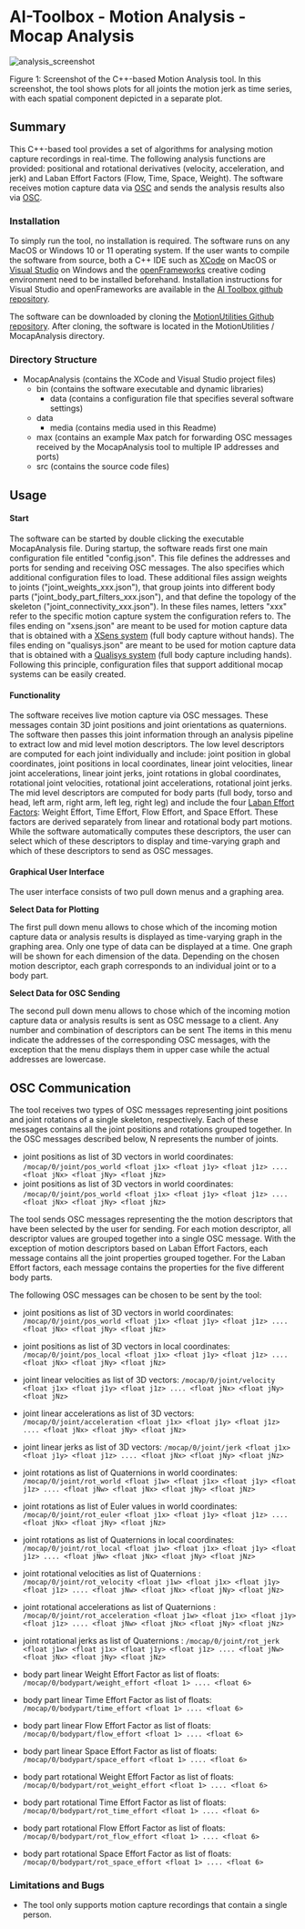 # AI-Toolbox - Motion Analysis - Mocap Analysis

![analysis_screenshot](./data/media/analysis_screenshot.png)

Figure 1: Screenshot of the C++-based Motion Analysis tool. In this screenshot, the tool shows plots for all joints the motion jerk as time series, with each spatial component depicted in a separate plot. 

## Summary

This C++-based tool provides a set of algorithms for analysing motion capture recordings in real-time. The following analysis functions are provided: positional and rotational derivatives (velocity, acceleration, and jerk) and Laban Effort Factors (Flow, Time,  Space, Weight). The software receives motion capture data via [OSC](https://en.wikipedia.org/wiki/Open_Sound_Control) and sends the analysis results also via [OSC](https://en.wikipedia.org/wiki/Open_Sound_Control). 

### Installation

To simply run the tool, no installation is required. The software runs on any MacOS or Windows 10 or 11 operating system. If the user wants to compile the software from source, both a C++ IDE such as [XCode](https://developer.apple.com/xcode/) on MacOS or [Visual Studio](https://visualstudio.microsoft.com/vs/community/) on Windows and the [openFrameworks](https://openframeworks.cc/) creative coding environment need to be installed beforehand. Installation instructions for Visual Studio and openFrameworks are available in the [AI Toolbox github repository](https://github.com/bisnad/AIToolbox). 

The software can be downloaded by cloning the [MotionUtilities Github repository](https://github.com/bisnad/MotionUtilities). After cloning, the software is located in the MotionUtilities / MocapAnalysis directory.

### Directory Structure

- MocapAnalysis (contains the XCode and Visual Studio project files)
  - bin (contains the software  executable and dynamic libraries)
    - data (contains a configuration file that specifies several software settings)
  - data 
    - media (contains media used in this Readme)
  - max (contains an example Max patch for forwarding OSC messages received by the MocapAnalysis tool to multiple IP addresses and ports)
  - src (contains the source code files)

## Usage
#### Start

The software can be started by double clicking the executable MocapAnalysis file. During startup, the software reads first one main configuration file entitled "config.json". This file defines the addresses and ports for sending and receiving OSC messages. The also specifies which additional configuration files to load. These additional files assign weights to joints ("joint_weights_xxx.json"), that group joints into different body parts ("joint_body_part_filters_xxx.json"), and that define the topology of the skeleton ("joint_connectivity_xxx.json"). In these files names, letters "xxx" refer to the specific motion capture system the configuration refers to. The files ending on "xsens.json" are meant to be used for motion capture data that is obtained with a [XSens system](https://www.movella.com/products/motion-capture) (full body capture without hands). The files ending on "qualisys.json" are meant to be used for motion capture data that is obtained with a [Qualisys system](https://www.qualisys.com/) (full body capture including hands). Following this principle, configuration files that support additional mocap systems can be easily created. 

#### Functionality

The software receives live motion capture via OSC messages. These messages contain 3D joint positions and joint orientations as quaternions. The software then passes this joint information through an analysis pipeline to extract low and mid level motion descriptors. The low level descriptors are computed for each joint individually and include: joint position in global coordinates, joint positions in local coordinates, linear joint velocities, linear joint accelerations, linear joint jerks, joint rotations in global coordinates, rotational joint velocities, rotational joint accelerations, rotational joint jerks. The mid level descriptors are computed for body parts (full body, torso and head, left arm, right arm, left leg, right leg) and include the four [Laban Effort Factors](https://en.wikipedia.org/wiki/Laban_movement_analysis): Weight Effort, Time Effort, Flow Effort, and Space Effort. These factors are derived separately from linear and rotational body part motions. While the software automatically computes these descriptors, the user can select which of these descriptors to display and time-varying graph and which of these descriptors to send as OSC messages.

#### Graphical User Interface

The user interface consists of two pull down menus and a graphing area. 

**Select Data for Plotting**

The first pull down menu allows to chose which of the incoming motion capture data or analysis results is displayed as time-varying graph in the graphing area. Only one type of data can be displayed at a time. One graph will be shown for each dimension of the data. Depending on the chosen motion descriptor, each graph corresponds to an individual joint or to a body part. 

**Select Data for OSC Sending**

The second pull down menu allows to chose which of the incoming motion capture data or analysis results is sent as OSC message to a client. Any number and combination of descriptors can be sent The items in this menu indicate the addresses of the corresponding OSC messages, with the exception that the menu displays them in upper case while the actual addresses are lowercase. 

## OSC Communication

The tool receives two types of OSC messages representing joint positions and joint rotations of a single skeleton, respectively. Each of these messages contains all the joint positions and rotations grouped together. In the OSC messages described below, N represents the number of joints.

- joint positions as list of 3D vectors in world coordinates: `/mocap/0/joint/pos_world <float j1x> <float j1y> <float j1z> .... <float jNx> <float jNy> <float jNz>` 
- joint positions as list of 3D vectors in world coordinates: `/mocap/0/joint/pos_world <float j1x> <float j1y> <float j1z> .... <float jNx> <float jNy> <float jNz>`

The tool sends OSC messages representing the the motion descriptors that have been selected by the user for sending. For each motion descriptor, all descriptor values are grouped together into a single OSC message. With the exception of motion descriptors based on Laban Effort Factors, each message contains all the joint properties grouped together. For the Laban Effort factors, each message contains the properties for the five different body parts. 

The following OSC messages can be chosen to be sent by the tool:

- joint positions as list of 3D vectors in world coordinates: `/mocap/0/joint/pos_world <float j1x> <float j1y> <float j1z> .... <float jNx> <float jNy> <float jNz>`
- joint positions as list of 3D vectors in local coordinates: `/mocap/0/joint/pos_local <float j1x> <float j1y> <float j1z> .... <float jNx> <float jNy> <float jNz>`
- joint linear velocities as list of 3D vectors: `/mocap/0/joint/velocity <float j1x> <float j1y> <float j1z> .... <float jNx> <float jNy> <float jNz>`
- joint linear accelerations as list of 3D vectors: `/mocap/0/joint/acceleration <float j1x> <float j1y> <float j1z> .... <float jNx> <float jNy> <float jNz>`
- joint linear jerks as list of 3D vectors: `/mocap/0/joint/jerk <float j1x> <float j1y> <float j1z> .... <float jNx> <float jNy> <float jNz>`

- joint rotations as list of Quaternions in world coordinates: `/mocap/0/joint/rot_world <float j1w> <float j1x> <float j1y> <float j1z> .... <float jNw> <float jNx> <float jNy> <float jNz>` 
- joint rotations as list of Euler values in world coordinates: `/mocap/0/joint/rot_euler <float j1x> <float j1y> <float j1z> .... <float jNx> <float jNy> <float jNz>` 
- joint rotations as list of Quaternions in local coordinates: `/mocap/0/joint/rot_local <float j1w> <float j1x> <float j1y> <float j1z> .... <float jNw> <float jNx> <float jNy> <float jNz>` 
- joint rotational velocities as list of Quaternions : `/mocap/0/joint/rot_velocity <float j1w> <float j1x> <float j1y> <float j1z> .... <float jNw> <float jNx> <float jNy> <float jNz>` 
- joint rotational accelerations as list of Quaternions : `/mocap/0/joint/rot_acceleration <float j1w> <float j1x> <float j1y> <float j1z> .... <float jNw> <float jNx> <float jNy> <float jNz>` 
- joint rotational jerks as list of Quaternions : `/mocap/0/joint/rot_jerk <float j1w> <float j1x> <float j1y> <float j1z> .... <float jNw> <float jNx> <float jNy> <float jNz>` 
- body part linear Weight Effort Factor as list of floats: `/mocap/0/bodypart/weight_effort <float 1> .... <float 6>` 
- body part linear Time Effort Factor as list of floats: `/mocap/0/bodypart/time_effort <float 1> .... <float 6>` 
- body part linear Flow Effort Factor as list of floats: `/mocap/0/bodypart/flow_effort <float 1> .... <float 6>` 
- body part linear Space Effort Factor as list of floats: `/mocap/0/bodypart/space_effort <float 1> .... <float 6>` 
- body part rotational Weight Effort Factor as list of floats: `/mocap/0/bodypart/rot_weight_effort <float 1> .... <float 6>` 
- body part rotational Time Effort Factor as list of floats: `/mocap/0/bodypart/rot_time_effort <float 1> .... <float 6>` 
- body part rotational Flow Effort Factor as list of floats: `/mocap/0/bodypart/rot_flow_effort <float 1> .... <float 6>` 
- body part rotational Space Effort Factor as list of floats: `/mocap/0/bodypart/rot_space_effort <float 1> .... <float 6>` 

### Limitations and Bugs

- The tool only supports motion capture recordings that contain a single person.
